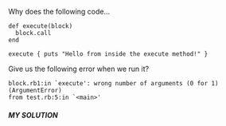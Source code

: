Why does the following code...

```
def execute(block)
  block.call
end

execute { puts "Hello from inside the execute method!" }
```

Give us the following error when we run it?

```
block.rb1:in `execute': wrong number of arguments (0 for 1) (ArgumentError)
from test.rb:5:in `<main>'
```

##### MY SOLUTION

